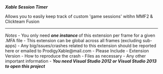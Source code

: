 <b><i>Xable Session Timer</i></b>

Allows you to easily keep track of custom 'game sessions' witihn MMF2 & Clickteam Fusion

<hr/>
<i>Notes</i>
- You only need <b><i> one instance </i></b>  of this extension per frame for a given .MFA file
	- This extension can be global across all frames (excluding sub-apps)
- Any big/issues/crashes related to this extension should be reported here or emailed to ProdigyXable@mail.com 
	- Please Include
		- Extension Version
		- How to reproduce the crash
		- Files as necessary
		- Any other important information
-  <i><b>You need Visual Studio 2012 or Visual Studio 2013 to open this project</b></i>
